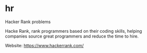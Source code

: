 # hr

Hacker Rank problems

Hacke Rank, rank programmers based on their coding skills, helping companies source great programmers and reduce the time to hire.

Website:
https://www.hackerrank.com/